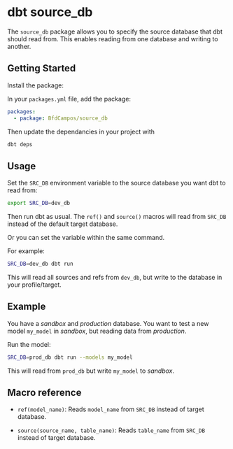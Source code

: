 # dbt source_db

The `source_db` package allows you to specify the source database that dbt should read from. This enables reading from one database and writing to another. 

## Getting Started 

Install the package:


In your `packages.yml` file, add the package:

```yml
packages:
  - package: BfdCampos/source_db
```

Then update the dependancies in your project with
```bash
dbt deps
```

## Usage

Set the `SRC_DB` environment variable to the source database you want dbt to read from:

```bash
export SRC_DB=dev_db
```

Then run dbt as usual. The `ref()` and `source()` macros will read from `SRC_DB` instead of the default target database. 

Or you can set the variable within the same command.

For example:

```bash
SRC_DB=dev_db dbt run
```

This will read all sources and refs from `dev_db`, but write to the database in your profile/target.

## Example

You have a _sandbox_ and _production_ database. You want to test a new model `my_model` in _sandbox_, but reading data from _production_.

Run the model:

```bash
SRC_DB=prod_db dbt run --models my_model
```

This will read from `prod_db` but write `my_model` to _sandbox_.

## Macro reference

- `ref(model_name)`: Reads `model_name` from `SRC_DB` instead of target database.

- `source(source_name, table_name)`: Reads `table_name` from `SRC_DB` instead of target database.
